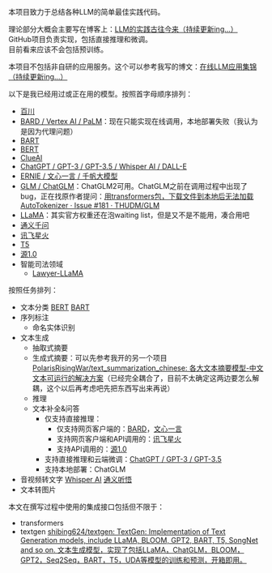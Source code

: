 本项目致力于总结各种LLM的简单最佳实践代码。

理论部分大概会主要写在博客上：[LLM的实践古往今来（持续更新ing…）](https://blog.csdn.net/PolarisRisingWar/article/details/130533565)  
GitHub项目负责实现，包括直接推理和微调。  
目前看来应该不会包括预训练。

本项目不包括非自研的应用服务。这个可以参考我写的博文：[在线LLM应用集锦（持续更新ing...）](https://blog.csdn.net/PolarisRisingWar/article/details/131115434)

以下是我已经用过或正在用的模型。按照首字母顺序排列：

- [百川](models/BaiChuan/)
- [BARD / Vertex AI / PaLM](models/BARD/)：现在只能实现在线调用，本地部署失败（我认为是因为代理问题）
- [BART](models/BART)
- [BERT](models/BERT/)
- [ClueAI](models/ClueAI/)
- [ChatGPT / GPT-3 / GPT-3.5 / Whisper AI / DALL-E](models/GPT_family/ChatGPT_API)
- [ERNIE / 文心一言 / 千帆大模型](models/ERNIE/)
- [GLM / ChatGLM](models/GLM)：ChatGLM2可用。ChatGLM之前在调用过程中出现了bug，正在找原作者提问：[用transformers包，下载文件到本地后无法加载AutoTokenizer · Issue #181 · THUDM/GLM](https://github.com/THUDM/GLM/issues/181)
- [LLaMA](models/LLaMA/)：其实官方权重还在泡waiting list，但是又不是不能用，凑合用吧
- [通义千问](models/tongyi/)
- [讯飞星火](models/Spark/)
- [T5](models/T5/)
- [源1.0](models/yuan1.0/)
- 智能司法领域
    - [Lawyer-LLaMA](models/legalAI/lawyer_llama)

按照任务排列：
- 文本分类
[BERT](models/BERT/TC/)
[BART](models/BART/bart_cls1.py)
- 序列标注
    - 命名实体识别
- 文本生成
    - 抽取式摘要
    - 生成式摘要：可以先参考我开的另一个项目 [PolarisRisingWar/text_summarization_chinese: 各大文本摘要模型-中文文本可运行的解决方案](https://github.com/PolarisRisingWar/text_summarization_chinese)（已经完全耦合了，目前不太确定这两边要怎么解耦，这个以后再考虑吧先把东西写出来再说）
    - 推理
    - 文本补全&问答
        - 仅支持直接推理：
            - 仅支持网页客户端的：[BARD](models/BARD/)，[文心一言](models/ERNIE)
            - 支持网页客户端和API调用的：[讯飞星火](models/Spark/)
            - 支持API调用的：[源1.0](models/yuan1.0/)
        - 支持直接推理和云端微调：[ChatGPT / GPT-3 / GPT-3.5](models/GPT_family/ChatGPT_API)
        - 支持本地部署：ChatGLM
- 音视频转文字
[Whisper AI](models/GPT_family/ChatGPT_API)
[通义听悟](models/tongyi)
- 文本转图片

本文在撰写过程中使用的集成接口包括但不限于：
- transformers
- textgen [shibing624/textgen: TextGen: Implementation of Text Generation models, include LLaMA, BLOOM, GPT2, BART, T5, SongNet and so on. 文本生成模型，实现了包括LLaMA，ChatGLM，BLOOM，GPT2，Seq2Seq，BART，T5，UDA等模型的训练和预测，开箱即用。](https://github.com/shibing624/textgen)